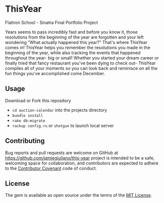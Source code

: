 # ThisYear

Flatiron School - Sinatra Final Portfolio Project

Years seems to pass incredibly fast and before you know it, those resolutions from the beginning of the year
are forgotten and your left wondering "What actually happened this year?"
That's where ThisYear comes in!
ThisYear helps you remember the resolutions you made in the beginning of the year, while also tracking the
events that happened throughout the year- big or small!
Whether you started your dream career or finally
tried that fancy restaurant you've been dying to check out- ThisYear compiles all of your moments so
you can look back and reminisce on all the fun things you've accomplished come December.

## Usage

Download or Fork this repository
- `cd auction-calendar` into the projects directory
- `bundle install`
- `rake db:migrate`
- `rackup config.ru` or `shotgun` to launch local server

## Contributing

Bug reports and pull requests are welcome on GitHub at https://github.com/jamiegiuliano/this-year project is intended to be a safe, welcoming space for collaboration, and contributors are expected to adhere to the [Contributor Covenant](http://contributor-covenant.org) code of conduct.

## License

The gem is available as open source under the terms of the [MIT License](http://opensource.org/licenses/MIT).
